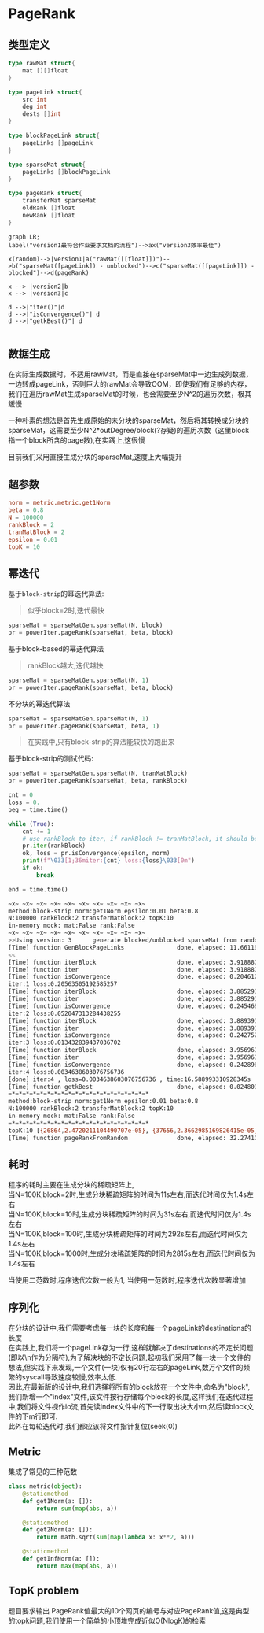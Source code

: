 # PageRank

## 类型定义

```go
type rawMat struct{
    mat [][]float
}

type pageLink struct{
    src int
    deg int
    dests []int
}

type blockPageLink struct{
    pageLinks []pageLink
}

type sparseMat struct{
    pageLinks []blockPageLink
}

type pageRank struct{
    transferMat sparseMat
    oldRank []float
    newRank []float
}
```

```mermaid
graph LR;
label("version1最符合作业要求文档的流程")-->ax("version3效率最佳")

x(random)-->|version1|a("rawMat([[float]])")-->b("sparseMat([pageLink]) - unblocked")-->c("sparseMat([[pageLink]]) - blocked")-->d(pageRank)

x --> |version2|b
x --> |version3|c

d -->|"iter()"|d
d -->|"isConvergence()"| d
d -->|"getkBest()"| d


```

## 数据生成

在实际生成数据时，不适用rawMat，而是直接在sparseMat中一边生成列数据，一边转成pageLink，否则巨大的rawMat会导致OOM，即使我们有足够的内存，我们在遍历rawMat生成sparseMat的时候，也会需要至少N^2的遍历次数，极其缓慢

一种朴素的想法是首先生成原始的未分块的sparseMat，然后将其转换成分块的sparseMat，这需要至少N^2*outDegree/block(?存疑)的遍历次数（这里block指一个block所含的page数),在实践上,这很慢

目前我们采用直接生成分块的sparseMat,速度上大幅提升

## 超参数
```toml
norm = metric.metric.get1Norm
beta = 0.8
N = 100000
rankBlock = 2
tranMatBlock = 2
epsilon = 0.01
topK = 10
```
## 幂迭代
基于`block-strip`的幂迭代算法:  
> 似乎block=2时,迭代最快
```python
sparseMat = sparseMatGen.sparseMat(N, block)
pr = powerIter.pageRank(sparseMat, beta, block)
```
基于block-based的幂迭代算法
> rankBlock越大,迭代越快
```python
sparseMat = sparseMatGen.sparseMat(N, 1)
pr = powerIter.pageRank(sparseMat, beta, block)
```
不分块的幂迭代算法
```python
sparseMat = sparseMatGen.sparseMat(N, 1)
pr = powerIter.pageRank(sparseMat, beta, 1)
```
> 在实践中,只有block-strip的算法能较快的跑出来


基于block-strip的测试代码:
```python
sparseMat = sparseMatGen.sparseMat(N, tranMatBlock)
pr = powerIter.pageRank(sparseMat, beta, rankBlock)

cnt = 0
loss = 0.
beg = time.time()

while (True):
    cnt += 1
    # use rankBlock to iter, if rankBlock != tranMatBlock, it should be a block-based powerIter
    pr.iter(rankBlock)
    ok, loss = pr.isConvergence(epsilon, norm)
    print(f"\033[1;36miter:{cnt} loss:{loss}\033[0m")
    if ok:
        break

end = time.time()
```

```sh
~x~ ~x~ ~x~ ~x~ ~x~ ~x~ ~x~ ~x~ ~x~ ~x~ 
method:block-strip norm:get1Norm epsilon:0.01 beta:0.8
N:100000 rankBlock:2 transferMatBlock:2 topK:10
in-memory mock: mat:False rank:False
~x~ ~x~ ~x~ ~x~ ~x~ ~x~ ~x~ ~x~ ~x~ ~x~
>>Using version: 3      generate blocked/unblocked sparseMat from random
[Time] function GenBlockPageLinks               done, elapsed: 11.661165952682495s
<<
[Time] function iterBlock                       done, elapsed: 3.9188873767852783s
[Time] function iter                            done, elapsed: 3.9188873767852783s
[Time] function isConvergence                   done, elapsed: 0.20461249351501465s
iter:1 loss:0.20563505192585257
[Time] function iterBlock                       done, elapsed: 3.885291814804077s
[Time] function iter                            done, elapsed: 3.885291814804077s
[Time] function isConvergence                   done, elapsed: 0.2454683780670166s
iter:2 loss:0.052047313284438255
[Time] function iterBlock                       done, elapsed: 3.8893918991088867s
[Time] function iter                            done, elapsed: 3.8893918991088867s
[Time] function isConvergence                   done, elapsed: 0.2427527904510498s
iter:3 loss:0.013432839437036702
[Time] function iterBlock                       done, elapsed: 3.9569618701934814s
[Time] function iter                            done, elapsed: 3.9569618701934814s
[Time] function isConvergence                   done, elapsed: 0.24289679527282715s
iter:4 loss:0.0034638603076756736
[done] iter:4 , loss=0.0034638603076756736 , time:16.588993310928345s 
[Time] function getkBest                        done, elapsed: 0.02480936050415039s
=*=*=*=*=*=*=*=*=*=*=*=*=*=*=*=*=*=*=*=*
method:block-strip norm:get1Norm epsilon:0.01 beta:0.8
N:100000 rankBlock:2 transferMatBlock:2 topK:10
in-memory mock: mat:False rank:False
=*=*=*=*=*=*=*=*=*=*=*=*=*=*=*=*=*=*=*=*
topK:10 [{26864,2.4720211104490707e-05}, {37656,2.3662985169826415e-05}, {56406,2.3624384712678766e-05}, {55737,2.332107861271795e-05}, {67684,2.3236709877288255e-05}, {67265,2.313418510164298e-05}, {9773,2.3051620869655743e-05}, {45052,2.2907097493032435e-05}, {22053,2.2631881530632047e-05}, {75927,2.252217453416674e-05}]
[Time] function pageRankFromRandom              done, elapsed: 32.27410936355591s
```

## 耗时
程序的耗时主要在生成分块的稀疏矩阵上,  
当N=100K,block=2时,生成分块稀疏矩阵的时间为11s左右,而迭代时间仅为1.4s左右  
当N=100K,block=10时,生成分块稀疏矩阵的时间为31s左右,而迭代时间仅为1.4s左右  
当N=100K,block=100时,生成分块稀疏矩阵的时间为292s左右,而迭代时间仅为1.4s左右  
当N=100K,block=1000时,生成分块稀疏矩阵的时间为2815s左右,而迭代时间仅为1.4s左右

当使用二范数时,程序迭代次数一般为1,
当使用一范数时,程序迭代次数显著增加

## 序列化

在分块的设计中,我们需要考虑每一块的长度和每一个pageLink的destinations的长度  
在实践上,我们将一个pageLink存为一行,这样就解决了destinations的不定长问题(即以\n作为分隔符),为了解决块的不定长问题,起初我们采用了每一块一个文件的想法,但实践下来发现,一个文件(一块)仅有20行左右的pageLink,数万个文件的频繁的syscall导致速度较慢,效率太低.  
因此,在最新版的设计中,我们选择将所有的block放在一个文件中,命名为"block",我们新增一个"index"文件,该文件按行存储每个block的长度,这样我们在迭代过程中,我们将文件视作io流,首先读index文件中的下一行取出块大小m,然后读block文件的下m行即可.  
此外在每轮迭代时,我们都应该将文件指针复位(seek(0))


## Metric

集成了常见的三种范数

```python
class metric(object):
    @staticmethod
    def get1Norm(a: []):
        return sum(map(abs, a))

    @staticmethod
    def get2Norm(a: []):
        return math.sqrt(sum(map(lambda x: x**2, a)))

    @staticmethod
    def getInfNorm(a: []):
        return max(map(abs, a))
```

## TopK problem
题目要求输出 PageRank值最大的10个网页的编号与对应PageRank值,这是典型的topk问题,我们使用一个简单的小顶堆完成近似O(NlogK)的检索


